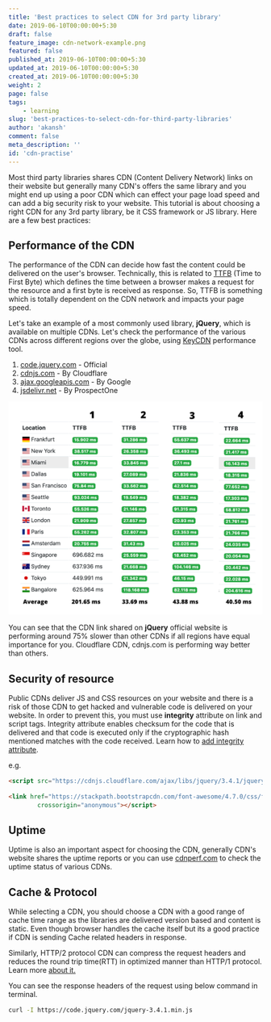 ```yaml
---
title: 'Best practices to select CDN for 3rd party library'
date: 2019-06-10T00:00:00+5:30
draft: false
feature_image: cdn-network-example.png
featured: false
published_at: 2019-06-10T00:00:00+5:30
updated_at: 2019-06-10T00:00:00+5:30
created_at: 2019-06-10T00:00:00+5:30
weight: 2
page: false
tags: 
    - learning
slug: 'best-practices-to-select-cdn-for-third-party-libraries'
author: 'akansh'
comment: false
meta_description: ''
id: 'cdn-practise'
---
```


Most third party libraries shares CDN (Content Delivery Network) links on their website but generally many CDN's offers the same library and you might end up using a poor CDN which can effect your page load speed and can add a big security risk to your website. This tutorial is about choosing a right CDN for any 3rd party library, be it CSS framework or JS library. Here are a few best practices: 

## Performance of the CDN
The performance of the CDN can decide how fast the content could be delivered on the user's browser. Technically, this is related to [TTFB](https://en.wikipedia.org/wiki/Time_to_first_byte) (Time to First Byte) which defines the time between a browser makes a request for the resource and a first byte is received as response. So, TTFB is something which is totally dependent on the CDN network and impacts your page speed. 

Let's take an example of a most commonly used library, **jQuery**, which is available on multiple CDNs. Let's check the performance of the various CDNs across different regions over the globe, using [KeyCDN](https://tools.keycdn.com/performance) performance tool.

1. [code.jquery.com](https://code.jquery.com/jquery-3.4.1.min.js) - Official
2. [cdnjs.com](https://cdnjs.cloudflare.com/ajax/libs/jquery/3.4.1/jquery.min.js) - By Cloudflare
3. [ajax.googleapis.com](https://ajax.googleapis.com/ajax/libs/jquery/3.4.1/jquery.min.js) - By Google
4. [jsdelivr.net](https://cdn.jsdelivr.net/npm/jquery@3.4.1/dist/jquery.min.js) - By ProspectOne

![Comparison of various CDNs for jQuery](cdn-ttfb-comparison.jpg)

You can see that the CDN link shared on **jQuery** official website is performing around 75% slower than other CDNs if all regions have equal importance for you. Cloudflare CDN, cdnjs.com is performing way better than others.

## Security of resource

Public CDNs deliver JS and CSS resources on your website and there is a risk of those CDN to get hacked and vulnerable code is delivered on your website. In order to prevent this, you must use **integrity** attribute on link and script tags. Integrity attribute enables checksum for the code that is delivered and that code is executed only if the cryptographic hash mentioned matches with the code received. Learn how to [add integrity attribute](https://developer.mozilla.org/en-US/docs/Web/Security/Subresource_Integrity#Using_Subresource_Integrity). 

e.g.
```html
<script src="https://cdnjs.cloudflare.com/ajax/libs/jquery/3.4.1/jquery.min.js" integrity="sha384-vk5WoKIaW/vJyUAd9n/wmopsmNhiy+L2Z+SBxGYnUkunIxVxAv/UtMOhba/xskxh"   		crossorigin="anonymous"></link>
```

```html
<link href="https://stackpath.bootstrapcdn.com/font-awesome/4.7.0/css/font-awesome.min.css" integrity="sha384-vk5WoKIaW/vJyUAd9n/wmopsmNhiy+L2Z+SBxGYnUkunIxVxAv/UtMOhba/xskxh"
        crossorigin="anonymous"></script>
```


## Uptime
Uptime is also an important aspect for choosing the CDN, generally CDN's website shares the uptime reports or you can use [cdnperf.com](https://www.cdnperf.com/#!rum) to check the uptime status of various CDNs. 

## Cache & Protocol
While selecting a CDN, you should choose a CDN with a good range of cache time range as the libraries are delivered version based and content is static. Even though browser handles the cache itself but its a good practice if CDN is sending Cache related headers in response. 

Similarly, HTTP/2 protocol CDN can compress the request headers and reduces the round trip time(RTT) in optimized manner than HTTP/1 protocol. Learn more [about it.](https://www.keycdn.com/blog/http2-cdn)

You can see the response headers of the request using below command in terminal.
```sh
curl -I https://code.jquery.com/jquery-3.4.1.min.js
```

